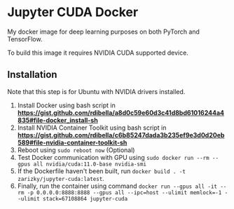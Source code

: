 # Jupyter CUDA Docker

My docker image for deep learning purposes on both PyTorch and TensorFlow.

To build this image it requires NVIDIA CUDA supported device.

## Installation

Note that this step is for Ubuntu with NVIDIA drivers installed.

1. Install Docker using bash script in **https://gist.github.com/rdibella/a8d0c59e60d3c41d8bd61016244a4835#file-docker_install-sh**
2. Install NVIDIA Container Toolkit using bash script in **https://gist.github.com/rdibella/c6b85247dada3b235ef9e3d0d20eb589#file-nvidia-container-toolkit-sh**
3. Reboot using ```sudo reboot now``` (Optional)
4. Test Docker communication with GPU using ```sudo docker run --rm --gpus all nvidia/cuda:11.0-base nvidia-smi```
6. If the Dockerfile haven't been built, run ```docker build . -t zarizky/jupyter-cuda:latest```.
7. Finally, run the container using command ```docker run --gpus all -it --rm -p 0.0.0.0:8888:8888 --gpus all --ipc=host --ulimit memlock=-1 --ulimit stack=67108864 jupyter-cuda```
